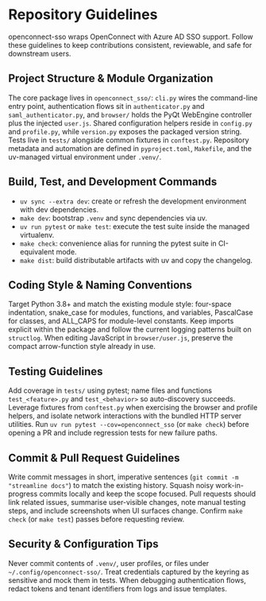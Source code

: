 # Repository Guidelines

openconnect-sso wraps OpenConnect with Azure AD SSO support. Follow these guidelines to keep contributions consistent, reviewable, and safe for downstream users.

## Project Structure & Module Organization
The core package lives in `openconnect_sso/`: `cli.py` wires the command-line entry point, authentication flows sit in `authenticator.py` and `saml_authenticator.py`, and `browser/` holds the PyQt WebEngine controller plus the injected `user.js`. Shared configuration helpers reside in `config.py` and `profile.py`, while `version.py` exposes the packaged version string. Tests live in `tests/` alongside common fixtures in `conftest.py`. Repository metadata and automation are defined in `pyproject.toml`, `Makefile`, and the uv-managed virtual environment under `.venv/`.

## Build, Test, and Development Commands
- `uv sync --extra dev`: create or refresh the development environment with dev dependencies.
- `make dev`: bootstrap `.venv` and sync dependencies via uv.
- `uv run pytest` or `make test`: execute the test suite inside the managed virtualenv.
- `make check`: convenience alias for running the pytest suite in CI-equivalent mode.
- `make dist`: build distributable artifacts with uv and copy the changelog.

## Coding Style & Naming Conventions
Target Python 3.8+ and match the existing module style: four-space indentation, snake_case for modules, functions, and variables, PascalCase for classes, and ALL_CAPS for module-level constants. Keep imports explicit within the package and follow the current logging patterns built on `structlog`. When editing JavaScript in `browser/user.js`, preserve the compact arrow-function style already in use.

## Testing Guidelines
Add coverage in `tests/` using pytest; name files and functions `test_<feature>.py` and `test_<behavior>` so auto-discovery succeeds. Leverage fixtures from `conftest.py` when exercising the browser and profile helpers, and isolate network interactions with the bundled HTTP server utilities. Run `uv run pytest --cov=openconnect_sso` (or `make check`) before opening a PR and include regression tests for new failure paths.

## Commit & Pull Request Guidelines
Write commit messages in short, imperative sentences (`git commit -m "streamline docs"`) to match the existing history. Squash noisy work-in-progress commits locally and keep the scope focused. Pull requests should link related issues, summarise user-visible changes, note manual testing steps, and include screenshots when UI surfaces change. Confirm `make check` (or `make test`) passes before requesting review.

## Security & Configuration Tips
Never commit contents of `.venv/`, user profiles, or files under `~/.config/openconnect-sso/`. Treat credentials captured by the keyring as sensitive and mock them in tests. When debugging authentication flows, redact tokens and tenant identifiers from logs and issue templates.
